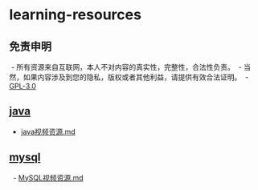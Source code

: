 # learning-resources

## 免责申明
  - 所有资源来自互联网，本人不对内容的真实性，完整性，合法性负责。
  - 当然，如果内容涉及到您的隐私，版权或者其他利益，请提供有效合法证明。
  - [GPL-3.0](https://github.com/maskleo/learning-resources/community/license/new?branch=master&template=gpl-3.0)

## [java](https://github.com/maskleo/learning-resources/tree/master/java)
   - [java视频资源.md](https://github.com/maskleo/learning-resources/blob/master/java/java%E8%A7%86%E9%A2%91%E8%B5%84%E6%BA%90.md)
   
## [mysql](https://github.com/maskleo/learning-resources/tree/master/MySQL)
   - [MySQL视频资源.md](https://github.com/maskleo/learning-resources/blob/master/MySQL/MySQL%E8%A7%86%E9%A2%91%E8%B5%84%E6%BA%90.md)
